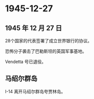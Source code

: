 # 1945-12-27

## 1945 年 12 月 27 日

28个国家的代表签署了成立世界银行的协议。

恐怖分子袭击了巴勒斯坦的英国军事基地。

Vendetta 号已退役。

## 马绍尔群岛

I-14 离开马绍尔群岛夸贾林岛。


